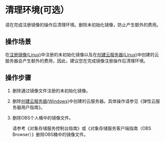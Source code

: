 # 清理环境\(可选）<a name="ZH-CN_TOPIC_0030713198"></a>

请在完成注册镜像的操作后清理环境。删除未初始化镜像，防止产生额外的费用。

## 操作场景<a name="zh-cn_topic_0029343622_s1051241d6ef8425dae1fa61a6ed837fb"></a>

在[注册镜像\(Linux\)](注册镜像(Linux).md)中注册的未初始化镜像以及在[创建云服务器\(Linux\)](创建云服务器(Linux).md)中创建的云服务器会产生额外的费用，因此，建议您在完成镜像注册操作后清理环境。

## 操作步骤<a name="zh-cn_topic_0029343622_se0fbd01854954ef3b45bf0c70f65b15f"></a>

1.  删除通过镜像文件注册的未初始化镜像。
2.  删除[创建云服务器\(Windows\)](创建云服务器(Windows).md)中创建的云服务器。具体操作请参见《弹性云服务器用户指南》。
3.  删除OBS个人桶中的镜像文件。

    请参考《对象存储服务控制台指南》或《对象存储服务客户端指南（OBS Browser）》删除OBS桶中的镜像文件。


